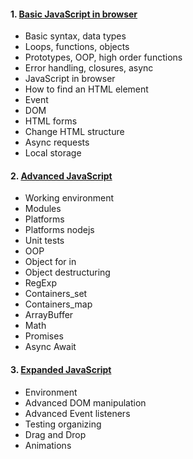 
#### 1. [Basic JavaScript in browser](https://github.com/AnastasiaLunina/JavaScript_advanced/tree/main/javascript_bjs)  
<ul>
    <li>Basic syntax, data types</li>
    <li>Loops, functions, objects</li>
    <li>Prototypes, OOP, high order functions</li>
    <li>Error handling, closures, async</li>
    <li>JavaScript in browser</li>
    <li>How to find an HTML element</li>
    <li>Event</li>
    <li>DOM</li>
    <li>HTML forms</li>
    <li>Change HTML structure</li>
    <li>Async requests</li>
    <li>Local storage</li>
</ul>

#### 2. [Advanced JavaScript](https://github.com/AnastasiaLunina/JavaScript_advanced/tree/main/javascript_ajs)  
<ul>
    <li>Working environment</li>
    <li>Modules</li>
    <li>Platforms</li>
    <li>Platforms nodejs</li>
    <li>Unit tests</li>
    <li>OOP</li>
    <li>Object for in</li>
    <li>Object destructuring</li>
    <li>RegExp</li>
    <li>Containers_set</li>
    <li>Containers_map</li>
    <li>ArrayBuffer</li>
    <li>Math</li>
    <li>Promises</li>
    <li>Async Await</li>
</ul>

#### 3. [Expanded JavaScript](https://github.com/AnastasiaLunina/JavaScript_bjs_ajs_ahj/tree/main/javascript_ahj)  
<ul>
    <li>Environment</li>
    <li>Advanced DOM manipulation</li>
    <li>Advanced Event listeners</li>
    <li>Testing organizing</li>
    <li>Drag and Drop</li>
    <li>Animations</li>
</ul>

